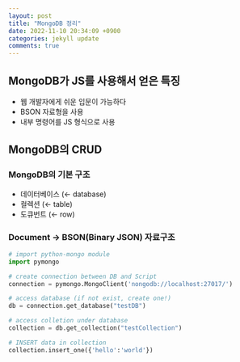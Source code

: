 ```yaml
---
layout: post
title: "MongoDB 정리"
date: 2022-11-10 20:34:09 +0900
categories: jekyll update
comments: true
---
```


## MongoDB가 JS를 사용해서 얻은 특징

- 웹 개발자에게 쉬운 입문이 가능하다
- BSON 자료형을 사용
- 내부 명령어를 JS 형식으로 사용

## MongoDB의 CRUD

### MongoDB의 기본 구조

- 데이터베이스 (← database)
- 컬렉션 (← table)
- 도큐번트 (← row)

### Document → BSON(Binary JSON) 자료구조

``` python
# import python-mongo module
import pymongo

# create connection between DB and Script
connection = pymongo.MongoClient('nongodb://localhost:27017/')

# access database (if not exist, create one!)
db = connection.get_database("testDB")

# access colletion under database
collection = db.get_collection("testCollection")

# INSERT data in collection
collection.insert_one({'hello':'world'})
```